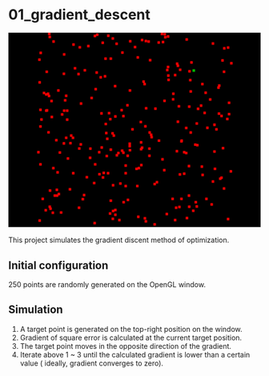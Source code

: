 # 01_gradient_descent

<img src="thumbnail.gif">

This project simulates the gradient discent method of optimization.  
  
## Initial configuration  
250 points are randomly generated on the OpenGL window.  
  
## Simulation  
1. A target point is generated on the top-right position on the window.
2. Gradient of square error is calculated at the current target position.
3. The target point moves in the opposite direction of the gradient.
4. Iterate above 1 ~ 3 until the calculated gradient is lower than a certain value ( ideally, gradient converges to zero).
